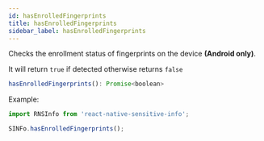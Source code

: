 ```yaml
---
id: hasEnrolledFingerprints
title: hasEnrolledFingerprints
sidebar_label: hasEnrolledFingerprints
---
```


Checks the enrollment status of fingerprints on the device **(Android only)**. 

It will return `true` if detected otherwise returns `false`

```javascript
hasEnrolledFingerprints(): Promise<boolean>
```

Example:

```javascript
import RNSInfo from 'react-native-sensitive-info';

SINFo.hasEnrolledFingerprints();
```
